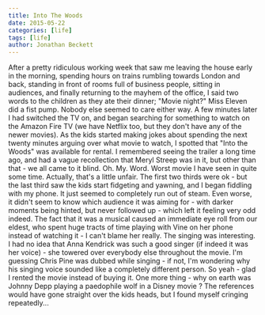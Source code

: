 ```yaml
---
title: Into The Woods
date: 2015-05-22
categories: [life]
tags: [life]
author: Jonathan Beckett
---
```


After a pretty ridiculous working week that saw me leaving the house early in the morning, spending hours on trains rumbling towards London and back, standing in front of rooms full of business people, sitting in audiences, and finally returning to the mayhem of the office, I said two words to the children as they ate their dinner; "Movie night?" Miss Eleven did a fist pump. Nobody else seemed to care either way. A few minutes later I had switched the TV on, and began searching for something to watch on the Amazon Fire TV (we have Netflix too, but they don't have any of the newer movies). As the kids started making jokes about spending the next twenty minutes arguing over what movie to watch, I spotted that "Into the Woods" was available for rental. I remembered seeing the trailer a long time ago, and had a vague recollection that Meryl Streep was in it, but other than that - we all came to it blind. Oh. My. Word. Worst movie I have seen in quite some time. Actually, that's a little unfair. The first two thirds were ok - but the last third saw the kids start fidgeting and yawning, and I began fiddling with my phone. It just seemed to completely run out of steam. Even worse, it didn't seem to know which audience it was aiming for - with darker moments being hinted, but never followed up - which left it feeling very odd indeed. The fact that it was a musical caused an immediate eye roll from our eldest, who spent huge tracts of time playing with Vine on her phone instead of watching it - I can't blame her really. The singing was interesting. I had no idea that Anna Kendrick was such a good singer (if indeed it was her voice) - she towered over everybody else throughout the movie. I'm guessing Chris Pine was dubbed while singing - if not, I'm wondering why his singing voice sounded like a completely different person. So yeah - glad I rented the movie instead of buying it. One more thing - why on earth was Johnny Depp playing a paedophile wolf in a Disney movie ? The references would have gone straight over the kids heads, but I found myself cringing repeatedly...